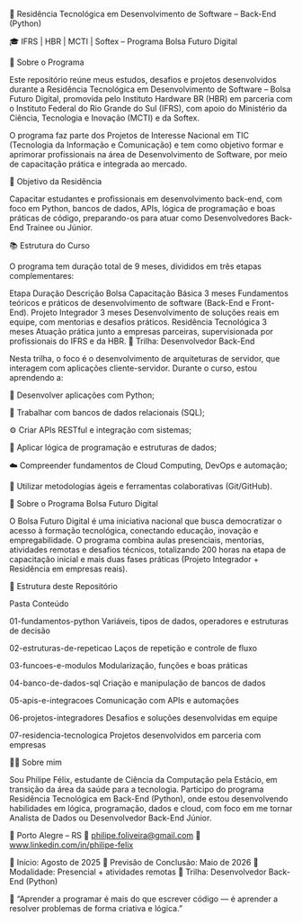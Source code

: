 🧠 Residência Tecnológica em Desenvolvimento de Software – Back-End (Python)

🎓 IFRS | HBR | MCTI | Softex – Programa Bolsa Futuro Digital

🚀 Sobre o Programa

Este repositório reúne meus estudos, desafios e projetos desenvolvidos durante a Residência Tecnológica em Desenvolvimento de Software – Bolsa Futuro Digital, promovida pelo Instituto Hardware BR (HBR) em parceria com o Instituto Federal do Rio Grande do Sul (IFRS), com apoio do Ministério da Ciência, Tecnologia e Inovação (MCTI) e da Softex.

O programa faz parte dos Projetos de Interesse Nacional em TIC (Tecnologia da Informação e Comunicação) e tem como objetivo formar e aprimorar profissionais na área de Desenvolvimento de Software, por meio de capacitação prática e integrada ao mercado.

🎯 Objetivo da Residência

Capacitar estudantes e profissionais em desenvolvimento back-end, com foco em Python, bancos de dados, APIs, lógica de programação e boas práticas de código, preparando-os para atuar como Desenvolvedores Back-End Trainee ou Júnior.

📚 Estrutura do Curso

O programa tem duração total de 9 meses, divididos em três etapas complementares:

Etapa	Duração	Descrição	Bolsa
Capacitação Básica	3 meses	Fundamentos teóricos e práticos de desenvolvimento de software (Back-End e Front-End).
Projeto Integrador	3 meses	Desenvolvimento de soluções reais em equipe, com mentorias e desafios práticos.
Residência Tecnológica	3 meses	Atuação prática junto a empresas parceiras, supervisionada por profissionais do IFRS e da HBR.
🧩 Trilha: Desenvolvedor Back-End

Nesta trilha, o foco é o desenvolvimento de arquiteturas de servidor, que interagem com aplicações cliente-servidor.
Durante o curso, estou aprendendo a:

🐍 Desenvolver aplicações com Python;

💾 Trabalhar com bancos de dados relacionais (SQL);

⚙️ Criar APIs RESTful e integração com sistemas;

🧠 Aplicar lógica de programação e estruturas de dados;

☁️ Compreender fundamentos de Cloud Computing, DevOps e automação;

🧩 Utilizar metodologias ágeis e ferramentas colaborativas (Git/GitHub).

💼 Sobre o Programa Bolsa Futuro Digital

O Bolsa Futuro Digital é uma iniciativa nacional que busca democratizar o acesso à formação tecnológica, conectando educação, inovação e empregabilidade.
O programa combina aulas presenciais, mentorias, atividades remotas e desafios técnicos, totalizando 200 horas na etapa de capacitação inicial e mais duas fases práticas (Projeto Integrador + Residência em empresas reais).

🧱 Estrutura deste Repositório

Pasta	Conteúdo

01-fundamentos-python	Variáveis, tipos de dados, operadores e estruturas de decisão

02-estruturas-de-repeticao	Laços de repetição e controle de fluxo

03-funcoes-e-modulos	Modularização, funções e boas práticas

04-banco-de-dados-sql	Criação e manipulação de bancos de dados

05-apis-e-integracoes	Comunicação com APIs e automações

06-projetos-integradores	Desafios e soluções desenvolvidas em equipe

07-residencia-tecnologica	Projetos desenvolvidos em parceria com empresas


👨‍💻 Sobre mim

Sou Philipe Félix, estudante de Ciência da Computação pela Estácio, em transição da área da saúde para a tecnologia.
Participo do programa Residência Tecnológica em Back-End (Python), onde estou desenvolvendo habilidades em lógica, programação, dados e cloud, com foco em me tornar Analista de Dados ou Desenvolvedor Back-End Júnior.

📍 Porto Alegre – RS
📧 philipe.foliveira@gmail.com
🔗 www.linkedin.com/in/philipe-felix



📅 Início: Agosto de 2025
📅 Previsão de Conclusão: Maio de 2026
🏫 Modalidade: Presencial + atividades remotas
📘 Trilha: Desenvolvedor Back-End (Python)

💬 “Aprender a programar é mais do que escrever código — é aprender a resolver problemas de forma criativa e lógica.”
